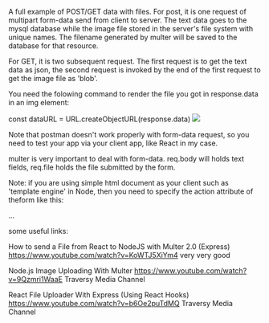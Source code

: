 A full example of POST/GET data with files. For post, it is one request of multipart form-data send from
client to server. The text data goes to the mysql database while the image file stored in 
the server's file system with unique names. The filename generated 
by multer will be saved to the database for that resource.

For GET, it is two subsequent request. The first request is to get the text data as json, 
the second request is invoked by the end of the first request to get the image file as 'blob'.

You need the folowing command to render the file you got in response.data in an img element:

const dataURL = URL.createObjectURL(response.data)
<img src={dataURL}/>

Note that postman doesn't work properly with form-data request, so you need to test your app via your client 
app, like React in my case.

multer is very important to deal with form-data. req.body will holds text fields, req.file holds the file
submitted by the form.

Note: if you are using simple html document as your client such as 'template engine' in Node,
then you need to specify the action attribute of theform like this: <form action="multipart/form-data">...<form/>
  
some useful links:  
  
How to send a File from React to NodeJS with Multer 2.0 (Express) https://www.youtube.com/watch?v=KoWTJ5XiYm4 very very good

Node.js Image Uploading With Multer https://www.youtube.com/watch?v=9Qzmri1WaaE Traversy Media Channel

React File Uploader With Express (Using React Hooks) https://www.youtube.com/watch?v=b6Oe2puTdMQ Traversy Media Channel
